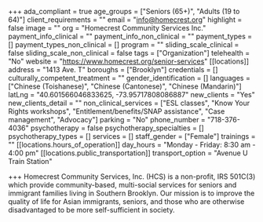 +++
ada_compliant = true
age_groups = ["Seniors (65+)", "Adults (19 to 64)"]
client_requirements = ""
email = "info@homecrest.org"
highlight = false
image = ""
org = "Homecrest Community Services Inc."
payment_info_clinical = ""
payment_info_non_clinical = ""
payment_types = []
payment_types_non_clinical = []
program = ""
sliding_scale_clinical = false
sliding_scale_non_clinical = false
tags = ["Organization"]
telehealth = "No"
website = "https://www.homecrest.org/senior-services"
[[locations]]
address = "1413 Ave. T"
boroughs = ["Brooklyn"]
credentials = []
culturally_competent_treatment = ""
gender_identification = []
languages = ["Chinese (Toishanese)", "Chinese (Cantonese)", "Chinese (Mandarin)"]
latLng = "40.601566046833625, -73.95717808086887"
new_clients = "Yes"
new_clients_detail = ""
non_clinical_services = ["ESL classes", "Know Your Rights workshops", "Entitlement/benefits/SNAP assistance", "Case management", "Advocacy"]
parking = "No"
phone_number = "718-376-4036"
psychotherapy = false
psychotherapy_specialties = []
psychotherapy_types = []
services = []
staff_gender = ["Female"]
trainings = ""
[[locations.hours_of_operation]]
day_hours = "Monday - Friday: 8:30 am - 4:00 pm"
[[locations.public_transportation]]
transport_option = "Avenue U Train Station"

+++
Homecrest Community Services, Inc. (HCS) is a non-profit, IRS 501C(3) which provide community-based, multi-social services for seniors and immigrant families living in Southern Brooklyn. Our mission is to improve the quality of life for Asian immigrants, seniors, and those who are otherwise disadvantaged to be more self-sufficient in society.